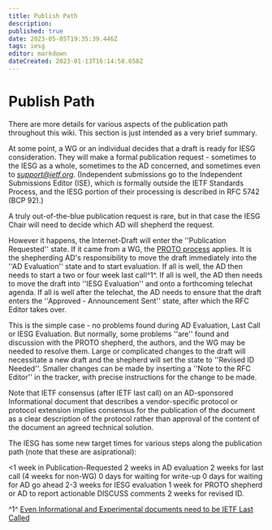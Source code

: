 ```yaml
---
title: Publish Path
description: 
published: true
date: 2023-05-05T19:35:39.446Z
tags: iesg
editor: markdown
dateCreated: 2023-01-13T16:14:58.658Z
---
```


# Publish Path
There are more details for various aspects of the publication path throughout this wiki. This section is just intended as a very brief summary.

At some point, a WG or an individual decides that a draft is ready for IESG consideration. They will make a formal publication request - sometimes to the IESG as a whole, sometimes to the AD concerned, and sometimes even to *support@ietf.org*. (Independent submissions go to the Independent Submissions Editor (ISE), which is formally outside the IETF Standards Process, and the IESG portion of their processing is described in RFC 5742 (BCP 92).)

A truly out-of-the-blue publication request is rare, but in that case the IESG Chair will need to decide which AD will shepherd the request.

However it happens, the Internet-Draft will enter the ''Publication Requested'' state. If it came from a WG, the [PROTO process](http://datatracker.ietf.org/doc/rfc4858/?include_text=1) applies. It is the shepherding AD's responsibility to move the draft immediately into the ''AD Evaluation'' state and to start evaluation. If all is well, the AD then needs to start a two or four week last call^1^. If all is well, the AD then needs to move the draft into ''IESG Evaluation'' and onto a forthcoming telechat agenda. If all is well after the telechat, the AD needs to ensure that the draft enters the ''Approved - Announcement Sent'' state, after which the RFC Editor takes over.

This is the simple case - no problems found during AD Evaluation, Last Call or IESG Evaluation. But normally, some problems ''are'' found and discussion with the PROTO shepherd, the authors, and the WG may be needed to resolve them. Large or complicated changes to the draft will necessitate a new draft and the shepherd will set the state to ''Revised ID Needed''. Smaller changes can be made by inserting a ''Note to the RFC Editor'' in the tracker, with precise instructions for the change to be made.

Note that IETF consensus (after IETF last call) on an AD-sponsored Informational document that describes a vendor-specific protocol or protocol extension implies consensus for the publication of the document as a clear description of the protocol rather than approval of the content of the document an agreed technical solution.

The IESG has some new target times for various steps along the publication path (note that these are asiprational):

 <1 week in Publication-Requested
 2 weeks in AD evaluation
 2 weeks for last call (4 weeks for non-WG)
 0 days for waiting for write-up
 0 days for waiting for AD go ahead
 2-3 weeks for IESG evaluation
 1 week for PROTO shepherd or AD to report actionable DISCUSS comments
 2 weeks for revised ID.


^1^ [Even Informational and Experimental documents need to be IETF Last Called]()